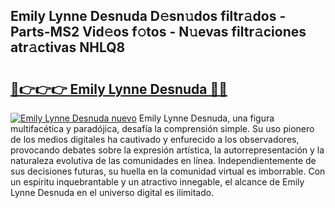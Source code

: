 ## Emily Lynne Desnuda D𝚎sn𝚞dos filtr𝚊dos - Parts-MS2 Vid𝚎os f𝚘tos - N𝚞evas filtr𝚊ciones atr𝚊ctivas NHLQ8

# <h2><a href="http://mb34fz.tromn.icu/?c=Emily+Lynne+Desnuda">🔗👉👉👉 Emily Lynne Desnuda 🔗🔗</a></h2>

[![Emily Lynne Desnuda nuevo](https://i.imgur.com/pEAQMta.gif)](http://mb34fz.tromn.icu/?c=Emily+Lynne+Desnuda)
Emily Lynne Desnuda, una figura multifacética y paradójica, desafía la comprensión simple. Su uso pionero de los medios digitales ha cautivado y enfurecido a los observadores, provocando debates sobre la expresión artística, la autorrepresentación y la naturaleza evolutiva de las comunidades en línea. Independientemente de sus decisiones futuras, su huella en la comunidad virtual es imborrable. Con un espíritu inquebrantable y un atractivo innegable, el alcance de Emily Lynne Desnuda en el universo digital es ilimitado.
